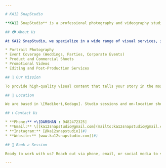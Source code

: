 ```yaml
---

# KA12 SnapStudio

**KA12 SnapStudio** is a professional photography and videography studio dedicated to capturing your most important moments with creativity, style, and precision.

## 📷 About Us

At KA12 SnapStudio, we specialize in a wide range of visual services, including:

* Portrait Photography
* Event Coverage (Weddings, Parties, Corporate Events)
* Product and Commercial Shoots
* Promotional Videos
* Editing and Post-Production Services

## 🎯 Our Mission

To provide high-quality visual content that tells your story in the most compelling way possible.

## 📍 Location

We are based in \[Madikeri,Kodagu]. Studio sessions and on-location shoots are available by appointment.

## 📞 Contact Us

* **Phone:** +\[DARSHAN : 9482472325]
* **Email:** \[[ka12snapstudio@gmail.com](mailto:ka12snapstudio@gmail.com)]
* **Instagram:** [@ka12snapstudio](#)
* **Website:** [www.ka12snapstudio.com](#)

## 📅 Book a Session

Ready to work with us? Reach out via phone, email, or social media to schedule a session or get a quote.

---
```



